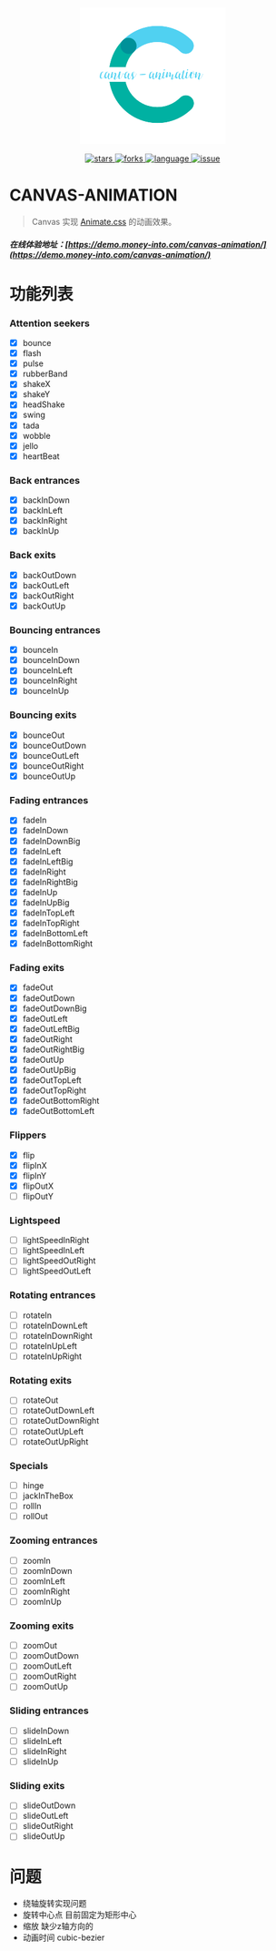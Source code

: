 <p align="center">
    <img src="./public/icon.png" />
</p>

<p align="center">
    <a href="https://github.com/moneyinto/canvas-animation/stargazers" target="_black">
        <img src="https://img.shields.io/github/stars/moneyinto/canvas-animation?logo=github" alt="stars" />
    </a>
    <a href="https://www.github.com/moneyinto/canvas-animation/network/members" target="_black">
        <img src="https://img.shields.io/github/forks/moneyinto/canvas-animation?logo=github" alt="forks" />
    </a>
    <a href="https://www.typescriptlang.org" target="_black">
        <img src="https://img.shields.io/badge/language-TypeScript-blue.svg" alt="language">
    </a>
    <a href="https://github.com/moneyinto/canvas-animation/issues" target="_black">
        <img src="https://img.shields.io/github/issues-closed/moneyinto/canvas-animation.svg" alt="issue">
    </a>
</p>

# CANVAS-ANIMATION
> Canvas 实现 [Animate.css](https://animate.style/) 的动画效果。

##### 在线体验地址：[https://demo.money-into.com/canvas-animation/](https://demo.money-into.com/canvas-animation/)


# 功能列表
### Attention seekers
- [x] bounce
- [x] flash
- [x] pulse
- [x] rubberBand
- [x] shakeX
- [x] shakeY
- [x] headShake
- [x] swing
- [x] tada
- [x] wobble
- [x] jello
- [x] heartBeat

### Back entrances
- [x] backInDown
- [x] backInLeft
- [x] backInRight
- [x] backInUp

### Back exits
- [x] backOutDown
- [x] backOutLeft
- [x] backOutRight
- [x] backOutUp

### Bouncing entrances
- [x] bounceIn
- [x] bounceInDown
- [x] bounceInLeft
- [x] bounceInRight
- [x] bounceInUp

### Bouncing exits
- [x] bounceOut
- [x] bounceOutDown
- [x] bounceOutLeft
- [x] bounceOutRight
- [x] bounceOutUp

### Fading entrances
- [x] fadeIn
- [x] fadeInDown
- [x] fadeInDownBig
- [x] fadeInLeft
- [x] fadeInLeftBig
- [x] fadeInRight
- [x] fadeInRightBig
- [x] fadeInUp
- [x] fadeInUpBig
- [x] fadeInTopLeft
- [x] fadeInTopRight
- [x] fadeInBottomLeft
- [x] fadeInBottomRight

### Fading exits
- [x] fadeOut
- [x] fadeOutDown
- [x] fadeOutDownBig
- [x] fadeOutLeft
- [x] fadeOutLeftBig
- [x] fadeOutRight
- [x] fadeOutRightBig
- [x] fadeOutUp
- [x] fadeOutUpBig
- [x] fadeOutTopLeft
- [x] fadeOutTopRight
- [x] fadeOutBottomRight
- [x] fadeOutBottomLeft

### Flippers
- [x] flip
- [x] flipInX
- [x] flipInY
- [x] flipOutX
- [ ] flipOutY

### Lightspeed
- [ ] lightSpeedInRight
- [ ] lightSpeedInLeft
- [ ] lightSpeedOutRight
- [ ] lightSpeedOutLeft

### Rotating entrances
- [ ] rotateIn
- [ ] rotateInDownLeft
- [ ] rotateInDownRight
- [ ] rotateInUpLeft
- [ ] rotateInUpRight

### Rotating exits
- [ ] rotateOut
- [ ] rotateOutDownLeft
- [ ] rotateOutDownRight
- [ ] rotateOutUpLeft
- [ ] rotateOutUpRight

### Specials
- [ ] hinge
- [ ] jackInTheBox
- [ ] rollIn
- [ ] rollOut

### Zooming entrances
- [ ] zoomIn
- [ ] zoomInDown
- [ ] zoomInLeft
- [ ] zoomInRight
- [ ] zoomInUp

### Zooming exits
- [ ] zoomOut
- [ ] zoomOutDown
- [ ] zoomOutLeft
- [ ] zoomOutRight
- [ ] zoomOutUp

### Sliding entrances
- [ ] slideInDown
- [ ] slideInLeft
- [ ] slideInRight
- [ ] slideInUp

### Sliding exits
- [ ] slideOutDown
- [ ] slideOutLeft
- [ ] slideOutRight
- [ ] slideOutUp

# 问题
- 绕轴旋转实现问题
- 旋转中心点 目前固定为矩形中心
- 缩放 缺少z轴方向的
- 动画时间 cubic-bezier
